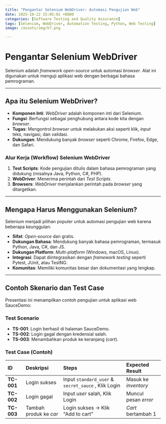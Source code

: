 ```yaml
---
title: "Pengantar Selenium WebDriver: Automasi Pengujian Web"
date: 2025-10-22 15:05:01 +0800
categories: [Software Testing and Quality Assurance]
tags: [Selenium, WebDriver, Automation Testing, Python, Web Testing]
image: /assets/img/k7.png

---
```

# Pengantar Selenium WebDriver

Selenium adalah *framework open-source* untuk automasi *browser*. Alat ini digunakan untuk menguji aplikasi web dengan berbagai bahasa pemrograman.

---

## Apa itu Selenium WebDriver?

* **Komponen Inti**: *WebDriver* adalah komponen inti dari Selenium.
* **Fungsi**: Berfungsi sebagai penghubung antara kode kita dengan *browser*.
* **Tugas**: Mengontrol *browser* untuk melakukan aksi seperti klik, *input* teks, navigasi, dan validasi.
* **Dukungan**: Mendukung banyak *browser* seperti Chrome, Firefox, Edge, dan Safari.

### Alur Kerja (Workflow) Selenium WebDriver

1.  **Test Scripts**: Kode pengujian ditulis dalam bahasa pemrograman yang didukung (misalnya Java, Python, C#, PHP).
2.  **WebDriver**: Menerima perintah dari *Test Scripts*.
3.  **Browsers**: *WebDriver* menjalankan perintah pada *browser* yang ditargetkan.

---

## Mengapa Harus Menggunakan Selenium?

Selenium menjadi pilihan populer untuk automasi pengujian web karena beberapa keunggulan:

* **Sifat**: *Open-source* dan gratis.
* **Dukungan Bahasa**: Mendukung banyak bahasa pemrograman, termasuk Python, Java, C#, dan JS.
* **Dukungan Platform**: *Multi-platform* (Windows, macOS, Linux).
* **Integrasi**: Dapat diintegrasikan dengan *framework testing* seperti Pytest, JUnit, atau TestNG.
* **Komunitas**: Memiliki komunitas besar dan dokumentasi yang lengkap.

---

## Contoh Skenario dan Test Case

Presentasi ini menampilkan contoh pengujian untuk aplikasi web SauceDemo:

### Test Scenario
* **TS-001**: Login berhasil di halaman SauceDemo.
* **TS-002**: Login gagal dengan kredensial salah.
* **TS-003**: Menambahkan produk ke keranjang (*cart*).

### Test Case (Contoh)

| ID | Deskripsi | Steps | Expected Result |
| :--- | :--- | :--- | :--- |
| **TC-001** | Login sukses | Input `standard_user` & `secret_sauce` , Klik Login  | Masuk ke *inventory*  |
| **TC-002** | Login gagal | Input *user* salah, Klik Login  | Muncul pesan *error*  |
| **TC-003** | Tambah produk ke *car* | Login sukses → Klik "Add to cart"  | *Cart* bertambah 1  |